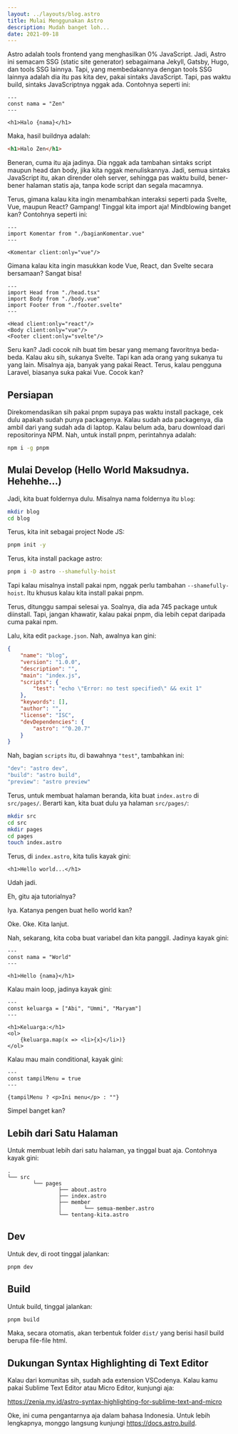 ```yaml
---
layout: ../layouts/blog.astro
title: Mulai Menggunakan Astro
description: Mudah banget loh...
date: 2021-09-18
---
```


Astro adalah tools frontend yang menghasilkan 0% JavaScript. Jadi, Astro ini semacam SSG (static site generator) sebagaimana Jekyll, Gatsby, Hugo, dan tools SSG lainnya. Tapi, yang membedakannya dengan tools SSG lainnya adalah dia itu pas kita dev, pakai sintaks JavaScript. Tapi, pas waktu build, sintaks JavaScriptnya nggak ada. Contohnya seperti ini:

```astro
---
const nama = "Zen"
---

<h1>Halo {nama}</h1>
```

Maka, hasil buildnya adalah:

```html
<h1>Halo Zen</h1>
```

Beneran, cuma itu aja jadinya. Dia nggak ada tambahan sintaks script maupun head dan body, jika kita nggak menuliskannya. Jadi, semua sintaks JavaScript itu, akan dirender oleh server, sehingga pas waktu build, bener-bener halaman statis aja, tanpa kode script dan segala macamnya.

Terus, gimana kalau kita ingin menambahkan interaksi seperti pada Svelte, Vue, maupun React? Gampang! Tinggal kita import aja! Mindblowing banget kan? Contohnya seperti ini:

```astro
---
import Komentar from "./bagianKomentar.vue"
---

<Komentar client:only="vue"/>
```

Gimana kalau kita ingin masukkan kode Vue, React, dan Svelte secara bersamaan? Sangat bisa!

```astro
---
import Head from "./head.tsx"
import Body from "./body.vue"
import Footer from "./footer.svelte"
---

<Head client:only="react"/>
<Body client:only="vue"/>
<Footer client:only="svelte"/>
```

Seru kan? Jadi cocok nih buat tim besar yang memang favoritnya beda-beda. Kalau aku sih, sukanya Svelte. Tapi kan ada orang yang sukanya tu yang lain. Misalnya aja, banyak yang pakai React. Terus, kalau pengguna Laravel, biasanya suka pakai Vue. Cocok kan?

## Persiapan

Direkomendasikan sih pakai pnpm supaya pas waktu install package, cek dulu apakah sudah punya packagenya. Kalau sudah ada packagenya, dia ambil dari yang sudah ada di laptop. Kalau belum ada, baru download dari repositorinya NPM. Nah, untuk install pnpm, perintahnya adalah:

```bash
npm i -g pnpm
```

## Mulai Develop (Hello World Maksudnya. Hehehhe...)

Jadi, kita buat foldernya dulu. Misalnya nama foldernya itu `blog`:

```bash
mkdir blog
cd blog
```

Terus, kita init sebagai project Node JS:

```bash
pnpm init -y
```

Terus, kita install package astro:

```bash
pnpm i -D astro --shamefully-hoist
```

Tapi kalau misalnya install pakai npm, nggak perlu tambahan `--shamefully-hoist`. Itu khusus kalau kita install pakai pnpm.

Terus, ditunggu sampai selesai ya. Soalnya, dia ada 745 package untuk diinstall. Tapi, jangan khawatir, kalau pakai pnpm, dia lebih cepat daripada cuma pakai npm.

Lalu, kita edit `package.json`. Nah, awalnya kan gini:

```json
{
	"name": "blog",
	"version": "1.0.0",
	"description": "",
	"main": "index.js",
	"scripts": {
		"test": "echo \"Error: no test specified\" && exit 1"
	},
	"keywords": [],
	"author": "",
	"license": "ISC",
	"devDependencies": {
		"astro": "^0.20.7"
	}
}
```

Nah, bagian `scripts` itu, di bawahnya `"test"`, tambahkan ini:

```javascript
"dev": "astro dev",
"build": "astro build",
"preview": "astro preview"
```

Terus, untuk membuat halaman beranda, kita buat `index.astro` di `src/pages/`. Berarti kan, kita buat dulu ya halaman `src/pages/`:

```bash
mkdir src
cd src
mkdir pages
cd pages
touch index.astro
```

Terus, di `index.astro`, kita tulis kayak gini:

```astro
<h1>Hello world...</h1>
```

Udah jadi.

Eh, gitu aja tutorialnya?

Iya. Katanya pengen buat hello world kan?

Oke. Oke. Kita lanjut.

Nah, sekarang, kita coba buat variabel dan kita panggil. Jadinya kayak gini:

```astro
---
const nama = "World"
---

<h1>Hello {nama}</h1>
```

Kalau main loop, jadinya kayak gini:

```astro
---
const keluarga = ["Abi", "Ummi", "Maryam"]
---

<h1>Keluarga:</h1>
<ol>
	{keluarga.map(x => <li>{x}</li>)}
</ol>
```

Kalau mau main conditional, kayak gini:

```astro
---
const tampilMenu = true
---

{tampilMenu ? <p>Ini menu</p> : ""}
```

Simpel banget kan?

## Lebih dari Satu Halaman

Untuk membuat lebih dari satu halaman, ya tinggal buat aja. Contohnya kayak gini:

```
.
└── src
		└── pages
				├── about.astro
				├── index.astro
				├── member
				│		└── semua-member.astro
				└── tentang-kita.astro
```

## Dev

Untuk dev, di root tinggal jalankan:

```bash
pnpm dev
```

## Build

Untuk build, tinggal jalankan:

```bash
pnpm build
```

Maka, secara otomatis, akan terbentuk folder `dist/` yang berisi hasil build berupa file-file html.

## Dukungan Syntax Highlighting di Text Editor

Kalau dari komunitas sih, sudah ada extension VSCodenya. Kalau kamu pakai Sublime Text Editor atau Micro Editor, kunjungi aja:

<https://zenia.my.id/astro-syntax-highlighting-for-sublime-text-and-micro>

Oke, ini cuma pengantarnya aja dalam bahasa Indonesia. Untuk lebih lengkapnya, monggo langsung kunjungi <https://docs.astro.build>.
